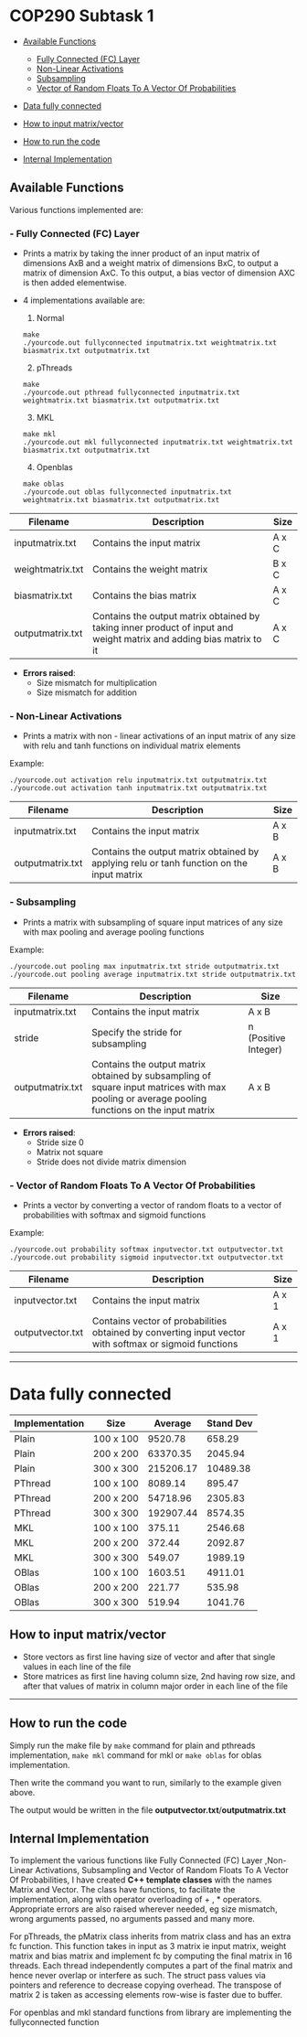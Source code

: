 # COP290 Subtask 1


  - [Available Functions](#Available-Functions)
    -   [Fully Connected (FC) Layer](#---fully-connected-fc-layer)
    -   [Non-Linear Activations](#---non-linear-activations)
    -   [Subsampling](#---subsampling)
    -   [Vector of Random Floats To A Vector Of Probabilities](#---vector-of-random-floats-to-a-vector-of-probabilities)
  
  - [Data fully connected](#data-fully-connected)
  - [How to input matrix/vector](#how-to-input-matrixvector)
  - [How to run the code](#how-to-run-the-code)
  - [Internal Implementation](#internal-implementation)

## Available Functions
  
  Various functions implemented are:

### -  Fully Connected (FC) Layer

 - Prints a matrix by taking the inner product of an input matrix of dimensions AxB and a weight matrix of dimensions BxC, to output a matrix of dimension AxC. To this output, a bias vector of dimension AXC is then added elementwise.

- 4 implementations available are:
  1. Normal 
    ```
    make
    ./yourcode.out fullyconnected inputmatrix.txt weightmatrix.txt biasmatrix.txt outputmatrix.txt
    ```
  2. pThreads 
    ```
    make
    ./yourcode.out pthread fullyconnected inputmatrix.txt weightmatrix.txt biasmatrix.txt outputmatrix.txt
    ```
  3. MKL 
    ```
    make mkl
    ./yourcode.out mkl fullyconnected inputmatrix.txt weightmatrix.txt biasmatrix.txt outputmatrix.txt
    ```
  4. Openblas 
    ```
    make oblas
    ./yourcode.out oblas fullyconnected inputmatrix.txt weightmatrix.txt biasmatrix.txt outputmatrix.txt
    ```


Filename | Description | Size
------------ | ------------- | -------------
inputmatrix.txt | Contains the input matrix | A x C
weightmatrix.txt | Contains the weight matrix | B x C
biasmatrix.txt | Contains the bias matrix | A x C
outputmatrix.txt | Contains the output matrix obtained by taking inner product of input and weight matrix and adding bias matrix to it | A x C

- **Errors raised**: 
  - Size mismatch for multiplication
  - Size mismatch for addition
    

### -  Non-Linear Activations 
- Prints a matrix with non - linear activations of an input matrix of any size with relu and tanh functions on individual matrix elements

Example:

```
./yourcode.out activation relu inputmatrix.txt outputmatrix.txt
./yourcode.out activation tanh inputmatrix.txt outputmatrix.txt
```

Filename | Description | Size
------------ | ------------- | -------------
inputmatrix.txt | Contains the input matrix | A x B
outputmatrix.txt | Contains the output matrix obtained by applying relu or tanh function on the input matrix | A x B

   

### -  Subsampling

- Prints a matrix with subsampling of square input matrices of any size with max pooling and average pooling functions

Example:

```
./yourcode.out pooling max inputmatrix.txt stride outputmatrix.txt
./yourcode.out pooling average inputmatrix.txt stride outputmatrix.txt
```

Filename | Description | Size
------------ | ------------- | -------------
inputmatrix.txt | Contains the input matrix | A x B
stride | Specify the stride for subsampling | n (Positive Integer)
outputmatrix.txt | Contains the output matrix obtained by subsampling of square input matrices with max pooling or average pooling functions on the input matrix | A x B
    
- **Errors raised**: 
  - Stride size 0
  - Matrix not square
  - Stride does not divide matrix dimension

### -  Vector of Random Floats To A Vector Of Probabilities

- Prints a vector by converting a vector of random floats to a vector of probabilities with softmax and sigmoid functions

Example:

```
./yourcode.out probability softmax inputvector.txt outputvector.txt
./yourcode.out probability sigmoid inputvector.txt outputvector.txt
```

Filename | Description | Size
------------ | ------------- | -------------
inputvector.txt | Contains the input matrix | A x 1
outputvector.txt | Contains vector of probabilities obtained by converting input vector with softmax or sigmoid functions | A x 1
    
<hr>

# Data fully connected

Implementation | Size | Average | Stand Dev
------------ | ------------- | ------------- | -------------
Plain | 100 x 100 | 9520.78 | 658.29
Plain | 200 x 200 | 63370.35 | 2045.94
Plain | 300 x 300 | 215206.17 | 10489.38
PThread | 100 x 100 | 8089.14 | 895.47
PThread | 200 x 200 | 54718.96 | 2305.83
PThread | 300 x 300 | 192907.44 | 8574.35
MKL | 100 x 100 | 375.11 | 2546.68
MKL | 200 x 200 | 372.44 | 2092.87
MKL | 300 x 300 | 549.07 | 1989.19
OBlas | 100 x 100 | 1603.51 |4911.01
OBlas | 200 x 200 | 221.77 |535.98
OBlas | 300 x 300 | 519.94 |1041.76


## How to input matrix/vector

- Store vectors as first line having size of vector and after that single values in each line of the file
- Store matrices as first line having column size, 2nd having row size, and after that values of matrix in column major order in each line of the file

<hr>


## How to run the code

Simply run the make file by `make` command for plain and pthreads implementation, `make mkl` command for mkl or `make oblas` for oblas implementation.

Then write the command you want to run, similarly to the example given above. 

The output would be written in the file **outputvector.txt**/**outputmatrix.txt**

## Internal Implementation

To implement the various functions like Fully Connected (FC) Layer ,Non-Linear Activations, Subsampling and Vector of Random Floats To A Vector Of Probabilities, I have created **C++ template classes** with the names Matrix and Vector. The class have functions, to facilitate the implementation, along with operator overloading of + , * operators. Appropriate errors are also raised wherever needed, eg size mismatch, wrong arguments passed, no arguments passed and many more.

For pThreads, the pMatrix class inherits from matrix class and has an extra fc function. This function takes in input as 3 matrix ie input matrix, weight matrix and bias matrix and implement fc by computing the final matrix in 16 threads. Each thread independently computes a part of the final matrix and hence never overlap or interfere as such. The struct pass values via pointers and reference to decrease copying overhead. The transpose of matrix 2 is taken as accessing elements row-wise is faster due to buffer.

For openblas and mkl standard functions from library are implementing the fullyconnected function